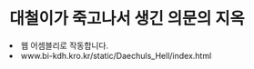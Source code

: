 <h1>대철이가 죽고나서 생긴 의문의 지옥</h1>
<li> 웹 어셈블리로 작동합니다.
<li> www.bi-kdh.kro.kr/static/Daechuls_Hell/index.html
